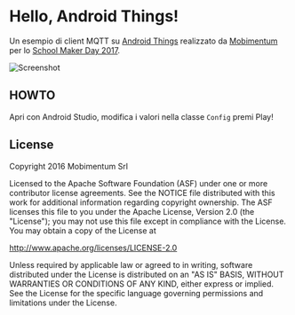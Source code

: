 Hello, Android Things!
======================

Un esempio di client MQTT su [Android Things](https://developer.android.com/things/index.html) realizzato da [Mobimentum](https://mobimentum.it/it/) per lo [School Maker Day 2017](http://www.schoolmakerday.it/registrazione/site/viewws?id=a_20).

![Screenshot](https://raw.githubusercontent.com/mobimentum/MobiKit-AndroidThingsClient/master/screenshot.png)

HOWTO
-----

Apri con Android Studio, modifica i valori nella classe `Config`  premi Play!

License
-------

Copyright 2016 Mobimentum Srl

Licensed to the Apache Software Foundation (ASF) under one or more contributor
license agreements.  See the NOTICE file distributed with this work for
additional information regarding copyright ownership.  The ASF licenses this
file to you under the Apache License, Version 2.0 (the "License"); you may not
use this file except in compliance with the License.  You may obtain a copy of
the License at

  http://www.apache.org/licenses/LICENSE-2.0

Unless required by applicable law or agreed to in writing, software
distributed under the License is distributed on an "AS IS" BASIS, WITHOUT
WARRANTIES OR CONDITIONS OF ANY KIND, either express or implied.  See the
License for the specific language governing permissions and limitations under
the License.
